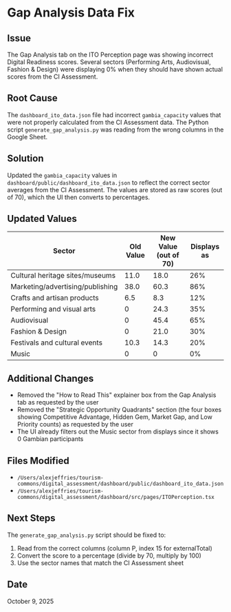 # Gap Analysis Data Fix

## Issue
The Gap Analysis tab on the ITO Perception page was showing incorrect Digital Readiness scores. Several sectors (Performing Arts, Audiovisual, Fashion & Design) were displaying 0% when they should have shown actual scores from the CI Assessment.

## Root Cause
The `dashboard_ito_data.json` file had incorrect `gambia_capacity` values that were not properly calculated from the CI Assessment data. The Python script `generate_gap_analysis.py` was reading from the wrong columns in the Google Sheet.

## Solution
Updated the `gambia_capacity` values in `dashboard/public/dashboard_ito_data.json` to reflect the correct sector averages from the CI Assessment. The values are stored as raw scores (out of 70), which the UI then converts to percentages.

## Updated Values

| Sector | Old Value | New Value (out of 70) | Displays as |
|--------|-----------|----------------------|-------------|
| Cultural heritage sites/museums | 11.0 | 18.0 | 26% |
| Marketing/advertising/publishing | 38.0 | 60.3 | 86% |
| Crafts and artisan products | 6.5 | 8.3 | 12% |
| Performing and visual arts | 0 | 24.3 | 35% |
| Audiovisual | 0 | 45.4 | 65% |
| Fashion & Design | 0 | 21.0 | 30% |
| Festivals and cultural events | 10.3 | 14.3 | 20% |
| Music | 0 | 0 | 0% |

## Additional Changes
- Removed the "How to Read This" explainer box from the Gap Analysis tab as requested by the user
- Removed the "Strategic Opportunity Quadrants" section (the four boxes showing Competitive Advantage, Hidden Gem, Market Gap, and Low Priority counts) as requested by the user
- The UI already filters out the Music sector from displays since it shows 0 Gambian participants

## Files Modified
- `/Users/alexjeffries/tourism-commons/digital_assessment/dashboard/public/dashboard_ito_data.json`
- `/Users/alexjeffries/tourism-commons/digital_assessment/dashboard/src/pages/ITOPerception.tsx`

## Next Steps
The `generate_gap_analysis.py` script should be fixed to:
1. Read from the correct columns (column P, index 15 for externalTotal)
2. Convert the score to a percentage (divide by 70, multiply by 100)
3. Use the sector names that match the CI Assessment sheet

## Date
October 9, 2025


